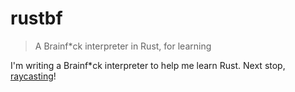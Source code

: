 # rustbf

> A Brainf*ck interpreter in Rust, for learning

I'm writing a Brainf*ck interpreter to help me learn Rust. Next stop, [raycasting](https://github.com/athaeryn/satcaster)!
